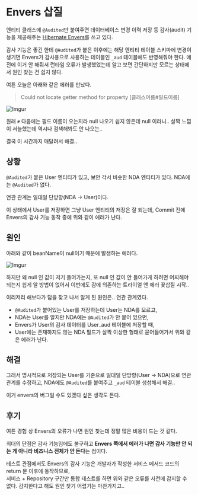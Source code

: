 # Envers 삽질

엔티티 클래스에 `@Audited`만 붙여주면 데이터베이스 변경 이력 저장 등 감사(audit) 기능을 제공해주는 [Hibernate Envers](https://hibernate.org/orm/envers/)를 쓰고 있다. 

감사 기능은 좋긴 한데 `@Audited`가 붙은 이후에는 해당 엔티티 테이블 스키마에 변경이 생기면 Envers가 감사용으로 사용하는 테이블인 `_aud` 테이블에도 반영해줘야 한다. 예전에 이거 안 해줘서 런타임 오류가 발생했었는데 알고 보면 간단하지만 모르는 상태에서 원인 찾는 건 쉽지 않다.

여튼 오늘은 아래와 같은 에러를 만났다.

>Could not locate getter method for property [클래스이름#필드이름]

![Imgur](https://i.imgur.com/zMxlP1r.png)

원래 `#` 다음에는 필드 이름이 오는지라 null 나오기 쉽지 않은데 null 이라니.. 살짝 느낌이 서늘했는데 역시나 검색해봐도 안 나오는..

결국 이 시간까지 매달려서 해결..

## 상황

`@Audited`가 붙은 User 엔티티가 있고, 보안 각서 비슷한 NDA 엔티티가 있다. NDA에는 `@Audited`가 없다. 

연관 관계는 일대일 단방향(NDA -> User)이다.

이 상태에서 User를 저장하면 그냥 User 엔티티의 저장은 잘 되는데, Commit 전에 Envers의 감사 기능 동작 중에 위와 같이 에러가 난다.

## 원인

아래와 같이 beanName이 null이기 때문에 발생하는 에러다.

![Imgur](https://i.imgur.com/7VtzqV3.png)

하지만 왜 null 인 값이 저기 들어가는지, 또 null 인 값이 안 들어가게 하려면 어찌해야 되는지 쉽게 알 방법이 없어서 이번에도 감에 의존하는 트라이얼 앤 에러 꽃삽질 시작..

이리저리 해보다가 답을 찾고 나서 알게 된 원인은.. 연관 관계였다.

- `@Audited`가 붙어있는 User를 저장하는데 User는 NDA를 모르고, 
- NDA는 User를 알지만 NDA에는 `@Audited`가 안 붙어 있으면,
- Envers가 User의 감사 데이터를 User_aud 테이블에 저장할 때,
- User에는 존재하지도 않는 NDA 필드가 살짝 이상한 형태로 묻어들어가서 위와 같은 에러가 난다.

## 해결

그래서 명시적으로 저장되는 User를 기준으로 일대일 단방향(User -> NDA)으로 연관 관계를 수정하고, NDA에도 `@Audited`를 붙여주고 `_aud` 테이블 생성해서 해결..

이거 envers의 버그일 수도 있겠다 싶은 생각도 든다.

## 후기

여튼 경험 상 Envers의 오류가 나면 원인 찾는데 정말 많은 비용이 드는 것 같다. 

최대의 단점은 감사 기능임에도 불구하고 **Envers 쪽에서 에러가 나면 감사 기능만 안 되는 게 아니라 비즈니스 전체가 안 돈다**는 점이다.

테스트 관점에서도 Envers의 감사 기능은 개발자가 작성한 서비스 메서드 코드의 return 문 이후에 동작하므로,  
서비스 + Repository 구간만 통합 테스트를 하면 위와 같은 오류를 사전에 감지할 수 없다. 감지한다고 해도 원인 찾기 어렵기는 마찬가지고..
